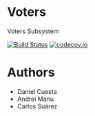 Voters
======

Voters Subsystem

[![Build Status](https://travis-ci.org/Arquisoft/voters_i1b.svg?branch=master)](https://travis-ci.org/Arquisoft/voters_i1b)
[![codecov.io](https://codecov.io/github/Arquisoft/voters_i1b/coverage.svg?branch=master)](https://codecov.io/github/Arquisoft/voters_i1b?branch=master)

Authors
=======
* Daniel Cuesta
* Andrei Manu
* Carlos Suárez




